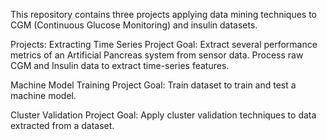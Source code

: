 This repository contains three projects applying data mining techniques to CGM (Continuous Glucose Monitoring) and insulin datasets.

Projects:
Extracting Time Series Project
    Goal: Extract several performance metrics of an Artificial Pancreas system from
    sensor data. Process raw CGM and Insulin data to extract time-series features.  

Machine Model Training Project 
    Goal: Train dataset to train and test a machine model.

Cluster Validation Project
    Goal: Apply cluster validation techniques to data extracted from a dataset.


